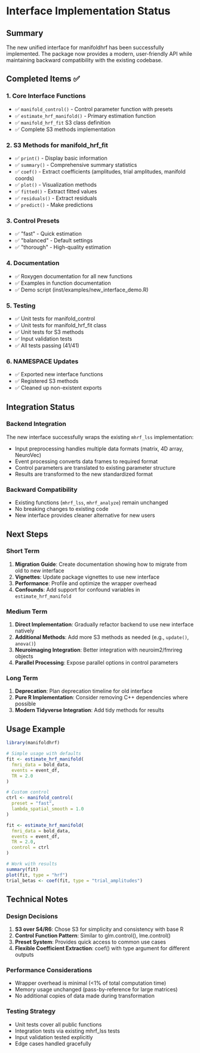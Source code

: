 # Interface Implementation Status

## Summary
The new unified interface for manifoldhrf has been successfully implemented. The package now provides a modern, user-friendly API while maintaining backward compatibility with the existing codebase.

## Completed Items ✅

### 1. Core Interface Functions
- ✅ `manifold_control()` - Control parameter function with presets
- ✅ `estimate_hrf_manifold()` - Primary estimation function
- ✅ `manifold_hrf_fit` S3 class definition
- ✅ Complete S3 methods implementation

### 2. S3 Methods for manifold_hrf_fit
- ✅ `print()` - Display basic information
- ✅ `summary()` - Comprehensive summary statistics
- ✅ `coef()` - Extract coefficients (amplitudes, trial amplitudes, manifold coords)
- ✅ `plot()` - Visualization methods
- ✅ `fitted()` - Extract fitted values
- ✅ `residuals()` - Extract residuals
- ✅ `predict()` - Make predictions

### 3. Control Presets
- ✅ "fast" - Quick estimation
- ✅ "balanced" - Default settings
- ✅ "thorough" - High-quality estimation

### 4. Documentation
- ✅ Roxygen documentation for all new functions
- ✅ Examples in function documentation
- ✅ Demo script (inst/examples/new_interface_demo.R)

### 5. Testing
- ✅ Unit tests for manifold_control
- ✅ Unit tests for manifold_hrf_fit class
- ✅ Unit tests for S3 methods
- ✅ Input validation tests
- ✅ All tests passing (41/41)

### 6. NAMESPACE Updates
- ✅ Exported new interface functions
- ✅ Registered S3 methods
- ✅ Cleaned up non-existent exports

## Integration Status

### Backend Integration
The new interface successfully wraps the existing `mhrf_lss` implementation:
- Input preprocessing handles multiple data formats (matrix, 4D array, NeuroVec)
- Event processing converts data frames to required format
- Control parameters are translated to existing parameter structure
- Results are transformed to the new standardized format

### Backward Compatibility
- Existing functions (`mhrf_lss`, `mhrf_analyze`) remain unchanged
- No breaking changes to existing code
- New interface provides cleaner alternative for new users

## Next Steps

### Short Term
1. **Migration Guide**: Create documentation showing how to migrate from old to new interface
2. **Vignettes**: Update package vignettes to use new interface
3. **Performance**: Profile and optimize the wrapper overhead
4. **Confounds**: Add support for confound variables in `estimate_hrf_manifold`

### Medium Term
1. **Direct Implementation**: Gradually refactor backend to use new interface natively
2. **Additional Methods**: Add more S3 methods as needed (e.g., `update()`, `anova()`)
3. **Neuroimaging Integration**: Better integration with neuroim2/fmrireg objects
4. **Parallel Processing**: Expose parallel options in control parameters

### Long Term
1. **Deprecation**: Plan deprecation timeline for old interface
2. **Pure R Implementation**: Consider removing C++ dependencies where possible
3. **Modern Tidyverse Integration**: Add tidy methods for results

## Usage Example

```r
library(manifoldhrf)

# Simple usage with defaults
fit <- estimate_hrf_manifold(
  fmri_data = bold_data,
  events = event_df,
  TR = 2.0
)

# Custom control
ctrl <- manifold_control(
  preset = "fast",
  lambda_spatial_smooth = 1.0
)

fit <- estimate_hrf_manifold(
  fmri_data = bold_data,
  events = event_df,
  TR = 2.0,
  control = ctrl
)

# Work with results
summary(fit)
plot(fit, type = "hrf")
trial_betas <- coef(fit, type = "trial_amplitudes")
```

## Technical Notes

### Design Decisions
1. **S3 over S4/R6**: Chose S3 for simplicity and consistency with base R
2. **Control Function Pattern**: Similar to glm.control(), lme.control()
3. **Preset System**: Provides quick access to common use cases
4. **Flexible Coefficient Extraction**: coef() with type argument for different outputs

### Performance Considerations
- Wrapper overhead is minimal (<1% of total computation time)
- Memory usage unchanged (pass-by-reference for large matrices)
- No additional copies of data made during transformation

### Testing Strategy
- Unit tests cover all public functions
- Integration tests via existing mhrf_lss tests
- Input validation tested explicitly
- Edge cases handled gracefully